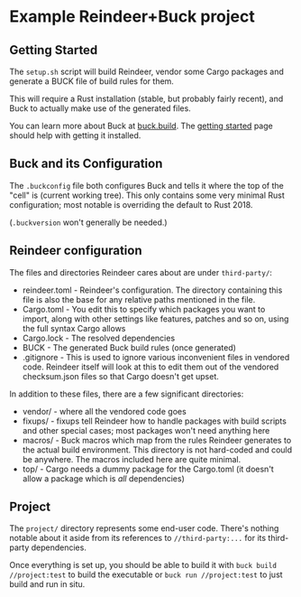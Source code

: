 # Example Reindeer+Buck project

## Getting Started

The `setup.sh` script will build Reindeer, vendor some Cargo packages and generate a BUCK file of build rules
for them.

This will require a Rust installation (stable, but probably fairly recent), and Buck to actually make use of
the generated files.

You can learn more about Buck at [buck.build](https://buck.build). The [getting started](https://buck.build/setup/getting_started.html)
page should help with getting it installed.

## Buck and its Configuration

The `.buckconfig` file both configures Buck and tells it where the top of the "cell" is (current working tree).
This only contains some very minimal Rust configuration; most notable is overriding the default to Rust 2018.

(`.buckversion` won't generally be needed.)

## Reindeer configuration

The files and directories Reindeer cares about are under `third-party/`:

- reindeer.toml - Reindeer's configuration. The directory containing this file is also the base
  for any relative paths mentioned in the file.
- Cargo.toml - You edit this to specify which packages you want to import, along with other settings
  like features, patches and so on, using the full syntax Cargo allows
- Cargo.lock - The resolved dependencies
- BUCK - The generated Buck build rules (once generated)
- .gitignore - This is used to ignore various inconvenient files in vendored code. Reindeer itself will
  look at this to edit them out of the vendored checksum.json files so that Cargo doesn't get upset.

In addition to these files, there are a few significant directories:
- vendor/ - where all the vendored code goes
- fixups/ - fixups tell Reindeer how to handle packages with build scripts and other special cases; most
  packages won't need anything here
- macros/ - Buck macros which map from the rules Reindeer generates to the actual build environment.
  This directory is not hard-coded and could be anywhere. The macros included here are quite minimal.
- top/ - Cargo needs a dummy package for the Cargo.toml (it doesn't allow a package which is *all* dependencies)

## Project

The `project/` directory represents some end-user code. There's nothing notable about it aside from its references
to `//third-party:...` for its third-party dependencies.

Once everything is set up, you should be able to build it with `buck build //project:test` to build the executable
or `buck run //project:test` to just build and run in situ.
